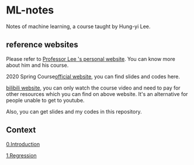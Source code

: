 # ML-notes
Notes of machine learning, a course taught by Hung-yi Lee. 

## reference websites

Please refer to [Professor Lee 's personal website](https://speech.ee.ntu.edu.tw/~hylee/). You can know more about him and his course.

2020 Spring Course[official website](http://speech.ee.ntu.edu.tw/~tlkagk/courses_ML20.html), you can find slides and codes here. 

[bilibili website](https://www.bilibili.com/video/BV1JE411g7XF), you can only watch the course video and need to pay for other resources which you can find on above website. It's an alternative for people unable to get to youtube. 

Also, you can get slides and my codes in this repository.

## Context

[0.Introduction](https://imane219.github.io/ML-notes/htmls/0-Introduction.html)

[1.Regression](https://imane219.github.io/ML-notes/htmls/1-Regression.html)